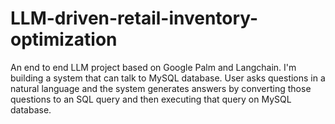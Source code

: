# LLM-driven-retail-inventory-optimization
An end to end LLM project based on Google Palm and Langchain. I'm  building a system that can talk to MySQL database. User asks questions in a natural language and the system generates answers by converting those questions to an SQL query and then executing that query on MySQL database. 
